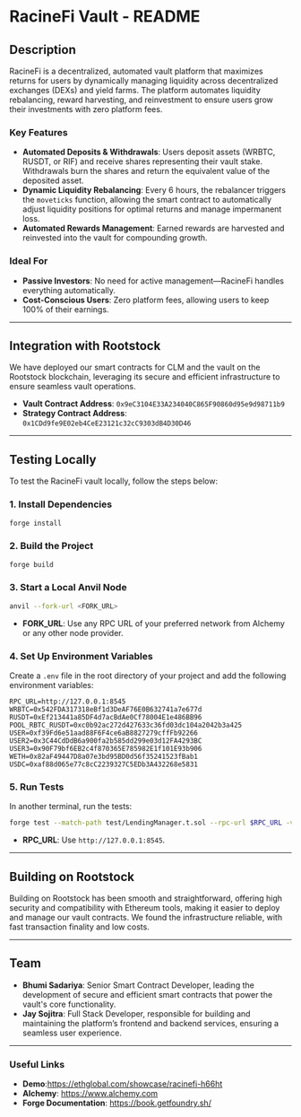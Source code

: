 # RacineFi Vault - README

## **Description**
RacineFi is a decentralized, automated vault platform that maximizes returns for users by dynamically managing liquidity across decentralized exchanges (DEXs) and yield farms. The platform automates liquidity rebalancing, reward harvesting, and reinvestment to ensure users grow their investments with zero platform fees.

### **Key Features**
- **Automated Deposits & Withdrawals**: Users deposit assets (WRBTC, RUSDT, or RIF) and receive shares representing their vault stake. Withdrawals burn the shares and return the equivalent value of the deposited asset.
- **Dynamic Liquidity Rebalancing**: Every 6 hours, the rebalancer triggers the `moveticks` function, allowing the smart contract to automatically adjust liquidity positions for optimal returns and manage impermanent loss.
- **Automated Rewards Management**: Earned rewards are harvested and reinvested into the vault for compounding growth.

### **Ideal For**
- **Passive Investors**: No need for active management—RacineFi handles everything automatically.
- **Cost-Conscious Users**: Zero platform fees, allowing users to keep 100% of their earnings.

---

## **Integration with Rootstock**
We have deployed our smart contracts for CLM and the vault on the Rootstock blockchain, leveraging its secure and efficient infrastructure to ensure seamless vault operations.

- **Vault Contract Address**: `0x9eC3104E33A234040C865F90860d95e9d98711b9` 
- **Strategy Contract Address**: `0x1CDd9fe9E02eb4CeE23121c32cC9303dB4D30D46` 
---

## **Testing Locally**

To test the RacineFi vault locally, follow the steps below:

### **1. Install Dependencies**
```bash
forge install
```

### **2. Build the Project**
```bash
forge build
```

### **3. Start a Local Anvil Node**
```bash
anvil --fork-url <FORK_URL>
```
- **FORK_URL**: Use any RPC URL of your preferred network from Alchemy or any other node provider.

### **4. Set Up Environment Variables**

Create a `.env` file in the root directory of your project and add the following environment variables:

```env
RPC_URL=http://127.0.0.1:8545
WRBTC=0x542FDA317318eBf1d3DeAF76E0B632741a7e677d
RUSDT=0xEf213441a85DF4d7acBdAe0Cf78004E1e486BB96
POOL_RBTC_RUSDT=0xc0b92ac272d427633c36fd03dc104a2042b3a425
USER=0xf39Fd6e51aad88F6F4ce6aB8827279cffFb92266
USER2=0x3C44CdDdB6a900fa2b585dd299e03d12FA4293BC
USER3=0x90F79bf6EB2c4f870365E785982E1f101E93b906
WETH=0x82aF49447D8a07e3bd95BD0d56f35241523fBab1
USDC=0xaf88d065e77c8cC2239327C5EDb3A432268e5831
```

### **5. Run Tests**
In another terminal, run the tests:
```bash
forge test --match-path test/LendingManager.t.sol --rpc-url $RPC_URL -vv
```
- **RPC_URL**: Use `http://127.0.0.1:8545`.

---

## **Building on Rootstock**
Building on Rootstock has been smooth and straightforward, offering high security and compatibility with Ethereum tools, making it easier to deploy and manage our vault contracts. We found the infrastructure reliable, with fast transaction finality and low costs.

---

## **Team**
- **Bhumi Sadariya**: Senior Smart Contract Developer, leading the development of secure and efficient smart contracts that power the vault's core functionality.
- **Jay Sojitra**: Full Stack Developer, responsible for building and maintaining the platform’s frontend and backend services, ensuring a seamless user experience.


---

### **Useful Links**
- **Demo**:https://ethglobal.com/showcase/racinefi-h66ht
- **Alchemy**: https://www.alchemy.com
- **Forge Documentation**: https://book.getfoundry.sh/

